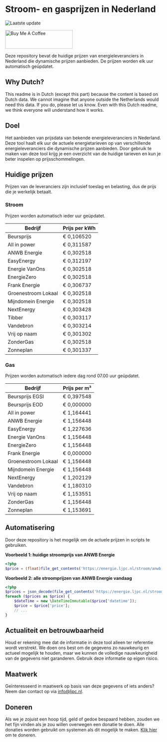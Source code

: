 # Stroom- en gasprijzen in Nederland

![Laatste update](https://img.shields.io/badge/laatste%20update-2023--12--06%2006%3A00%20CET-brightgreen)

<a href="https://www.buymeacoffee.com/Lars-" target="_blank"><img src="https://cdn.buymeacoffee.com/buttons/v2/default-orange.png" alt="Buy Me A Coffee" height="60" style="height: 60px !important;width: 217px !important;" ></a>

Deze repository bevat de huidige prijzen van energieleveranciers in Nederland die dynamische prijzen aanbieden. De prijzen worden elk uur automatisch geüpdatet.

## Why Dutch?

This readme is in Dutch (except this part) because the content is based on Dutch data. We cannot imagine that anyone outside the Netherlands would need this data. If you do, please let us know. Even with this Dutch readme, we think
everyone will understand how it works.

## Doel

Het aanbieden van prijsdata van bekende energieleveranciers in Nederland. Deze tool haalt elk uur de actuele energietarieven op van verschillende energieleveranciers die dynamische prijzen aanbieden. Door gebruik te maken van deze tool
krijg je een overzicht van de huidige tarieven en kun je beter inspelen op prijsschommelingen.

## Huidige prijzen

Prijzen van de leveranciers zijn inclusief toeslag en belasting, dus de prijs die je werkelijk betaalt.

### Stroom

Prijzen worden automatisch ieder uur geüpdatet.

 Bedrijf | Prijs per kWh 
---------|---------------
Beursprijs | € 0,106520
All in power | € 0,311587
ANWB Energie | € 0,302518
EasyEnergy | € 0,312197
Energie VanOns | € 0,302518
EnergieZero | € 0,302518
Frank Energie | € 0,306737
Groenestroom Lokaal | € 0,302518
Mijndomein Energie | € 0,302518
NextEnergy | € 0,303428
Tibber | € 0,303117
Vandebron | € 0,303214
Vrij op naam | € 0,301302
ZonderGas | € 0,302518
Zonneplan | € 0,301337


### Gas

Prijzen worden automatisch iedere dag rond 07.00 uur geüpdatet.

 Bedrijf | Prijs per m³ 
---------|--------------
Beursprijs EGSI | € 0,397548
Beursprijs EOD | € 0,000000
All in power | € 1,164441
ANWB Energie | € 1,156448
EasyEnergy | € 1,227636
Energie VanOns | € 1,156448
EnergieZero | € 1,156448
Frank Energie | € 0,000000
Groenestroom Lokaal | € 1,156448
Mijndomein Energie | € 1,156448
NextEnergy | € 1,202129
Vandebron | € 1,180310
Vrij op naam | € 1,153551
ZonderGas | € 1,156448
Zonneplan | € 1,153691


## Automatisering

Door deze repository is het mogelijk om de actuele prijzen in scripts te gebruiken.

**Voorbeeld 1: huidige stroomprijs van ANWB Energie**

```php
<?php
$price = (float)file_get_contents('https://energie.ljpc.nl/stroom/anwb-energie-nu.txt');

```

**Voorbeeld 2: alle stroomprijzen van ANWB Energie vandaag**

```php
<?php
$prices = json_decode(file_get_contents('https://energie.ljpc.nl/stroom/all-in-power-vandaag.json'),true);
foreach ($prices as $price) {
    $dateTime = new \DateTimeImmutable($price['datetime']);
    $price = $price['price'];
    // ...
}
```

## Actualiteit en betrouwbaarheid

Houd er rekening mee dat de informatie in deze tool alleen ter referentie wordt verstrekt. We doen ons best om de gegevens zo nauwkeurig en actueel mogelijk te houden, maar we kunnen de volledige nauwkeurigheid van de gegevens niet
garanderen. Gebruik deze informatie op eigen risico.

## Maatwerk

Geïnteresseerd in maatwerk op basis van deze gegevens of iets anders? Neem dan contact op
via [info@ljpc.nl](mailto:info@ljpc.nl?subject=Energie%20prijzen).

## Doneren

Als we je zojuist een hoop tijd, geld of gedoe bespaard hebben, zouden we het fijn vinden als je zou willen overwegen een
donatie te doen. Alle donaties worden gebruikt om systemen als dit mogelijk te
maken. [Klik hier](https://www.buymeacoffee.com/Lars-) om te doneren.
